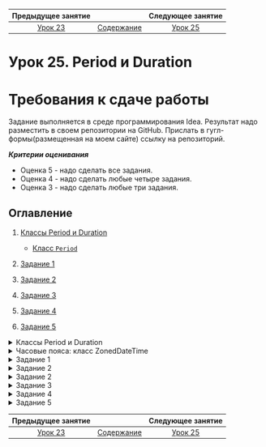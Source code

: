    Предыдущее занятие   |         &nbsp;          |   Следующее занятие    
:----------------------:|:-----------------------:|:----------------------:
 [Урок 23](LESSON23.MD) | [Содержание](../README.MD) | [Урок 25](LESSON25.MD)

# Урок 25. Period и Duration

# Требования к сдаче работы

Задание выполняется в среде программирования Idea. Результат надо разместить в своем репозитории на GitHub.
Прислать в гугл-формы(размещенная на моем сайте) ссылку на репозиторий.

***Критерии оценивания***

* Оценка 5 - надо сделать все задания.
* Оценка 4 - надо сделать любые четыре задания.
* Оценка 3 - надо сделать любые три задания.

## Оглавление
1. [Классы Period и Duration](#классы-period-и-duration)
   * [Класс `Period`](#класс-period)

3. [Задание 1](#задание-1)
4. [Задание 2](#задание-2)
5. [Задание 3](#задание-3)
6. [Задание 4](#задание-4)
7. [Задание 5](#задание-5)

<details>

<summary>Классы Period и Duration</summary>

## Классы Period и Duration

При работе со временем нам часто бывает нужна информация
не о конкретных моментах, а о длительности промежутка между ними. 
Например, если нам необходимо узнать, сколько минут займёт поездка от одной
станции метро до другой, или определить возраст пользователя нашего приложения.

Для этого в Java есть два специальных класса: `Period` (англ. «период, срок») 
и `Duration` (англ. «продолжительность, длительность»). О них и пойдёт речь
в этом уроке.

### Класс `Period`
Используется для вычисления срока **между двумя датами**. В экземпляре класса 
есть три поля: 
* продолжительность в годах (можно получить с помощью метода `getYears()`);
* месяцах (`getMonths()`);
* днях (`getDays()`).

Самый простой способ узнать продолжительность — вызвать статический 
метод `between(LocalDate startDateInclusive, LocalDate endDateExclusive)`, 
который вычисляет период с даты `startDateInclusive` 
по дату `endDateExclusive`. День, обозначенный датой `endDateExclusive`,
в расчёте не учитывается. 

Например, результатом метода `Period.between(LocalDate.of(2021, 11, 15),
LocalDate.of(2021, 11, 19))` будет промежуток в 4 дня:

![img_19.png](img_19.png)

Один из популярных примеров работы класса `Period` — программа для подсчёта возраста:

```java
import java.time.LocalDate;
import java.time.Period;

import static java.time.Month.JANUARY;

class Practicum {
    public static void main(String[] args) {
        LocalDate today = LocalDate.now();
        // напишите здесь свою дату рождения
        LocalDate birthday = LocalDate.of(1990, JANUARY, 1);

        Period age = Period.between(birthday, today);
        System.out.println("Ваш возраст:");
        System.out.println("Лет: " + age.getYears());
        System.out.println("Месяцев: " + age.getMonths());
        System.out.println("Дней: " + age.getDays());
   
```

![img_20.png](img_20.png)


### Класс Duration
В отличие от класса `Period`, класс `Duration` хранит продолжительность времени
с точностью до наносекунд и используется для вычисления длительности 
времени между двумя моментами. 
Сделать это можно с помощью метода `between(...)`:

```java
import java.time.Duration;
import java.time.LocalDateTime;
import java.time.Month;

import static java.time.Month.JANUARY;

class Practicum {
    public static void main(String[] args) {
        LocalDateTime now = LocalDateTime.now();
        // напишите здесь свою дату рождения с точностью до часов и минут
        int yearOfBirth = 1990;
        Month monthOfBirth = JANUARY;
        int dayOfMonth = 1;
        int hourOfBirth = 9;
        int minuteOfBirth = 0;
        LocalDateTime birthday = LocalDateTime.of(yearOfBirth, monthOfBirth, dayOfMonth, hourOfBirth, minuteOfBirth);

        Duration duration = Duration.between(birthday, now);

        System.out.println("На момент запуска кода вы прожили " + duration.getSeconds()
                + " секунд и " + duration.getNano() + " наносекунд.");
    }
}
```

![img_21.png](img_21.png)

Кроме того, у `Instant`, `LocalDateTime`, `LocalDate` и `LocalTime` есть 
метод `plus(TemporalAmount amountToAdd)`, где `TemporalAmount` (англ. «временно́е количество») 
—  интерфейс, представляющий продолжительность времени, который как раз и реализуют 
классы `Duration` и `Period`. А значит их значения можно передать в качестве параметра 
этого метода. Таким образом, `plus(TemporalAmount amountToAdd)` можно использовать и 
для вычисления момента времени, который произойдёт спустя промежуток, хранящийся в 
`Duration` или `Period`.

Например, если в переменной `ninetyMinutes` хранится промежуток продолжительностью в
90 минут, то при добавлении его к какому-либо моменту времени можно получить новый, но на
90 минут позже:

```java
import java.time.Duration;
import java.time.LocalTime;


class Practicum {
    public static void main(String[] args) {
        LocalTime start = LocalTime.of(0, 0);
        LocalTime finish = LocalTime.of(1, 30);

        // находим продолжительность между двумя единицами времени
        Duration ninetyMinutes = Duration.between(start, finish);

        LocalTime noon = LocalTime.of(12, 0);
        System.out.println("Старый момент времени: " + noon);
        // прибавляем к созданному моменту вычисленную продолжительность
        LocalTime newTime = noon.plus(ninetyMinutes);

        System.out.println("Новый момент времени: " + newTime);
    }
}
```

![img_22.png](img_22.png)

### Создание объектов Duration и Period

Создать объект с промежутком времени можно и вручную:
1. Перечислить все составляющие промежутка: года, месяцы и дни для `Period`:

```java
// промежуток длиной 100 лет, 10 месяцев, 1 день
Period longTime = Period.of(100, 10, 1);
```
 
2.  Воспользоваться методами по созданию промежутка из конкретной величины. Для `Period`:
   * `ofDays(int days)` — создаёт экземпляр Period длительностью `days` дней,
   * `ofWeeks(int weeks)` — длительностью `weeks` недель,
   * `ofMonths(int months)` — длительностью `months` месяцев,
   * `ofYears(int years)` — длительностью `years` лет.

 
Метод `toString()` у класса `Period` выводит продолжительность в формате 
`P[количество лет]Y[количество месяцев]M[количество дней]D`.
Если какая-то составляющая (например, количество месяцев) равна нулю, то она опускается.

Например, промежуток в 3 года, 4 месяца и 5 дней будет выглядеть как `P3Y4M5D`; 
1 год и 10 дней — `P1Y10D`, 14 дней — `P14D`.

Например, продолжительность столетней войны 
(которая на самом деле длилась больше ста лет) будет выведена на экран как `P116Y4M25D`,
а период из 3 недель — `P21D`.

```java
import java.time.Period;

class Practicum {
    public static void main(String[] args) {
        Period theHundredYearsWarPeriod = Period.of(116, 4, 25);
        System.out.println(theHundredYearsWarPeriod);

        Period threeWeeks = Period.ofWeeks(3);
        System.out.println(threeWeeks);
    }
}
```

![img_24.png](img_24.png)

А вот методы, с помощью которых можно создать экземпляр класса `Duration`:
* `ofSeconds(long seconds)` — создаёт экземпляр `Duration` длительностью `seconds` секунд,
* `ofSeconds(long seconds, long nanoAdjustment)`— длительностью `seconds` секунд и `nanoAdjustment` наносекунд,
* `ofMinutes(long minutes)` — длительностью `minutes` минут,
* `ofHours(long hours)` — длительностью `hours` часов,
* `ofDays(long days)` — длительностью `days` дней.

Как и в случае с классом `Period`, метод `toString()` у класса `Duration` выводит 
продолжительность в формате 
`PT[количество часов]H[количество минут]M[количество секунд]S`. 
Единица времени, равная нулю, также будет опущена. 
Промежуток в 7 часов, 10 минут, 15 секунд будет выглядеть как `PT7H10M15S`. 
Специальных обозначений для милли- и наносекунд нет — они будут переведены в секунды. Например, 
1 час, 30 секунд и 7 наносекунд — будут выглядеть как `PT1H30M0.000000007S`.


```java
import java.time.Duration;

class Practicum {
    public static void main(String[] args) {
        Duration tenMinutes = Duration.ofMinutes(10);
        System.out.println(tenMinutes);

        Duration fiveDays = Duration.ofDays(5);
        System.out.println(fiveDays);

        Duration sixHours = Duration.ofHours(6);
        System.out.println(sixHours);

        Duration someTime = Duration.ofSeconds(59, 100);
        System.out.println(someTime);
    }
}
```

![img_25.png](img_25.png)

### Методы класса Duration

Так как `Duration` предоставляет больше возможностей по использованию, 
промежутки времени чаще всего вычисляют именно с помощью него. 

У этого класса есть два поля, которые и отражают продолжительность: 
количество секунд и дробная часть секунды — в наносекундах. Получить значения 
этих полей можно с помощью методов `getSeconds()` и `getNano()`.
Например, таким образом можно вычислить, сколько по времени выполнялся участок кода:

```java
import java.time.Duration;
import java.time.LocalDateTime;
import java.util.Random;

class Practicum {
    public static void main(String[] args) throws InterruptedException {
        Random random = new Random();

        // фиксируем начало выполнения кода
        LocalDateTime start = LocalDateTime.now();

        // производим действия, время исполнения которых хотим замерить
        int num = random.nextInt(5000);
        Thread.sleep(num); // останавливаем выполнение кода на произвольное время

        // фиксируем конец выполнения кода
        LocalDateTime finish = LocalDateTime.now();

        // находим продолжительность между двумя моментами
        Duration duration = Duration.between(start, finish);

        // выводим результат
        System.out.println("Код выполнился за " + duration.getSeconds() + "." + duration.getNano() + "с.");
    }
}
```

![img_26.png](img_26.png)

Так как выводить время в секундах далеко не всегда удобно, 
то у `Duration` есть методы, приводящие продолжительность в другие единицы времени:

* `toDays()` — возвращает целое число дней в промежутке;
* `toHours()` — целое число часов;
* `toMinutes()` — целое число минут;
* `toMillis()` — целое число миллисекунд;
* `toNanos()` — целое число наносекунд;
* `toHoursPart()` — возвращает количество часов от неполного дня;
* `toMinutesPart()` — количество минут от неполного часа;
* `toSecondsPart()` — количество секунд от неполной минуты;
* `toMillisPart()` — количество миллисекунд от неполной секунды.

Например, если промежуток времени исчисляется часами, 
можно воспользоваться методами `toHours()`, `toMinutesPart()` и `toMinutes()`

```java
import java.time.Duration;
import java.time.LocalTime;

class Practicum {
    public static void main(String[] args) {
        LocalTime secondTime = LocalTime.of(23, 40);
        LocalTime firstTime = LocalTime.of(14, 25);

        Duration duration = Duration.between(firstTime, secondTime);

        System.out.println("Между двумя моментами времени:");
        System.out.println(duration.toHours() + " часов, " + duration.toMinutesPart() + " минут,");
        System.out.println("или " + duration.toMinutes() + " минут.");
    }
}
```

![img_28.png](img_28.png)

</details>


<details>

<summary>Часовые пояса: класс ZonedDateTime</summary>

## Часовые пояса: класс ZonedDateTime

Интернет объединяет устройства, которые находятся по всему миру — в разных часовых поясах. 
Поэтому разработчику важно уметь обращаться с временными зонами. 
Например, в билете на самолёт всегда должно указываться местное время, 
и если не учитывать пояса, то проблем с расписанием не избежать. 

За всё разнообразие мирового времени отвечает класс `ZonedDateTime` 
(англ. «дата и время временной зоны») — это уже знакомый вам `LocalDateTime`, 
но с добавлением `ZoneId` — временной зоны. Работать с `ZoneId` можно
двумя способами: с фиксированным смещением относительно UTC и с 
привязкой к конкретному региону на Земле. 

### Фиксированное смещение

Представьте, что серверы системы, с которой вы работаете, распределены по всему миру.
Удобнее всего будет установить на них одинаковое смещение — например, `UTC0`, — чтобы не 
зависеть от перехода на зимнее/летнее время. При этом местоположение серверов не будет иметь 
значения: в США, в Китае или в Новой Зеландии время на них будет одинаковым. 

Чтобы создать экземпляр `ZoneId` с фиксированным смещением, необходимо 
воспользоваться методом `of(String offset)`, передав ему смещение в формате `UTC[+/-]hh:mm`:

```java
ZoneId zoneUtc = ZoneId.of("UTC-03:45");
```

Если же смещение задано только в часах, то его можно записать короче — `UTC[+/-]h`:

```java
// запись аналогична ZoneId.of("UTC-03:00");
ZoneId zoneUtc = ZoneId.of("UTC-3");
```

Из экземпляров `LocalDateTime` и `ZoneId` можно «собрать» `ZonedDateTime`:

```java
import java.time.LocalDateTime;
import java.time.ZoneId;
import java.time.ZonedDateTime;

class Practicum {
    public static void main(String[] args) {
        // создаём экземпляр местного времени и даты
        LocalDateTime dateTime = LocalDateTime.now();
        System.out.println(dateTime);

        // создаём экземпляр временной зоны
        ZoneId zone = ZoneId.of("UTC+3");
        System.out.println(zone);

        // создаём экземпляр ZonedDateTime
        ZonedDateTime zonedDateTime = ZonedDateTime.of(dateTime, zone);
        System.out.println(zonedDateTime);
    }
}
```

Особенности такого подхода:
* точная привязка к мировому времени: использование Unix-времени аналогично `Instant`,
но с выбранным программистом смещением;
* отсутствие привязки к месту.

Если событие привязано к какому-то месту в прошлом, можно допустить ошибку. 
Например, в коде программы считается, что она запускается на сервере, расположенном в Москве,
и поэтому установлено смещение UTC+3. 
Из внешней системы было получено время в виде `Москва, 12.02.2013, 14:15`, 
которое было конвертировано в `2013-02-12T11:15 UTC`. Однако в эту дату в Москве 
был часовой пояс UTC+4, так что правильно было сконвертировать Москва, 12.02.2013,
14:15 в 2013-02-12T**10**:15 UTC.

![img_29.png](img_29.png)

Чтобы избежать проблем с историческим изменением часовых поясов 
в конкретном месте, в Java есть второй вариант хранения времени. 
Он позволяет привязаться к конкретному региону.

### Временные зоны
Привязка `ZoneId` к региону позволяет учитывать переход с зимнего на летнее время и
историю изменений часовых поясов в разных странах. Например, программа будет знать, что в 
2011 году в России отменили зимнее и летнее время, а в 2014 — изменили часовой пояс для 
большинства регионов.

Создать экземпляр `ZoneId` с привязкой к региону можно с помощью метода `of(...)` 
и названием этого региона:

```java
ZoneId zoneId = ZoneId.of("Europe/Moscow");
```

Вот некоторые из регионов:
* Europe/Moscow — Москва,
* Asia/Yekaterinburg — Екатеринбург, Пермь,
* Asia/Vladivostok — Владивосток,
* America/New_York — Нью-Йорк,
* America/Toronto — Торонто,
* Japan — Япония.

Полный список регионов покрывает всю нашу планету, его можно посмотреть [здесь](https://en.wikipedia.org/wiki/List_of_tz_database_time_zones).

![img_30.png](img_30.png)

Создать `ZonedDateTime` можно с помощью метода `of(LocalDateTime localDateTime, ZoneId zone)`:

```java
import java.time.LocalDateTime;
import java.time.ZoneId;
import java.time.ZonedDateTime;

class Practicum {
    public static void main(String[] args) {
        LocalDateTime dateTime = LocalDateTime.now();
        ZoneId zone = ZoneId.of("Europe/Moscow");
        ZonedDateTime zonedDateTime = ZonedDateTime.of(dateTime, zone);

        System.out.println(zonedDateTime);
    }
}
```

Так как `LocalDateTime` — дата и время на каком-то конкретном устройстве, 
перевести его без экземпляра `ZoneId` в `ZonedDateTime` не получится: 
нам не хватит информации для привязки к общемировому времени. Представьте, 
что какой-то человек оказался в неизвестной комнате без окон, в которой 
на стене висят часы и календарь с текущими для этого места датой и временем. 
Скорее всего, он не сможет сказать, когда наступит Новый год в Москве, 
потому что не будет знать, как соотносится время часов на стене с временем в Москве. 

На конкретный момент времени указывает класс `Instant`. 
Значит, получив от внешней системы временную метку, можно перевести её в 
экземпляр `ZonedDateTime` с конкретной временной зоной 
— с помощью статического метода `ofInstant(Instant instant, ZoneId zone)`:

```java

import java.time.Instant;
import java.time.ZoneId;
import java.time.ZonedDateTime;

class Practicum {
    public static void main(String[] args) {
        // сохраняем временную отметку запуска первого искусственного спутника
        Instant moment = Instant.ofEpochSecond(-386310686L);
        System.out.println("Timestamp: " + moment);

        // сохраняем её как московское время:
        ZoneId zone = ZoneId.of("Europe/Moscow");
        ZonedDateTime zonedDateTime = ZonedDateTime.ofInstant(moment, zone);

        System.out.println(zonedDateTime);
    }
}
```

![img_31.png](img_31.png)

### Методы ZonedDateTime

Методы в `ZonedDateTime` такие же, как и в `LocalDateTime`. Например, `plusDays(long days)` 
создаёт новый экземпляр времени с прибавлением указанного количества дней, 
а `isBefore(ZonedDateTime dateTime)` вернёт `true`, если экземпляр, 
у которого вызывается метод, находится на временной шкале раньше, чем `dateTime`.

Попробуйте применить методы из урока про локальные дату и время, но теперь для `ZonedDateTime`:

```java
import java.time.ZonedDateTime;

class Practicum {
    public static void main(String[] args) {
        ZonedDateTime currentDateTime = ZonedDateTime.now();
        System.out.println("Сейчас " + currentDateTime);

        ZonedDateTime twoWeeksAgo = currentDateTime.minusDays(3).minusHours(3);
        System.out.println("Три дня и три часа назад было " + twoWeeksAgo);
    }
}
```

 Для создания экземпляра с изменением временной зоны есть два метода.

`withZoneSameInstant(ZoneId zone)` — метод, аналогичный переводу часов: 
момент времени, на который указывает экземпляр, остаётся неизменным,
меняется `LocalDateTime` и `ZoneId`. Например, 
если при путешествии из Москвы в Нью-Йорк изменить время на 
телефоне на местное, онлайн-встреча, которая раньше в календаре отображалась 
как «15 октября 07:00», теперь будет отображаться как «15 октября 00:00»
(часовой пояс Москвы — UTC+3, Нью-Йорка — UTC-4. 
Когда в Москве 15 октября 07:00, в Нью-Йорке на 7 часов меньше — 
15 октября 00:00).

```java
import java.time.Instant;
import java.time.ZoneId;
import java.time.ZonedDateTime;

class Practicum {
    public static void main(String[] args) {
        Instant now = Instant.now();

        // сохраняем московское время:
        ZoneId moscowZone = ZoneId.of("Europe/Moscow");
        ZonedDateTime moscowDateTime = ZonedDateTime.ofInstant(now, moscowZone);

        // узнаём время в Нью-Йорке:
        ZoneId newYorkZone = ZoneId.of("America/New_York");
        ZonedDateTime newYorkDateTime = moscowDateTime.withZoneSameInstant(newYorkZone);

        System.out.println(moscowDateTime);
        System.out.println(newYorkDateTime);
    }
}
```

![img_32.png](img_32.png)

`withZoneSameLocal(ZoneId zone)` — метод, аналогичный выбору другого 
часового пояса при настройке телефона: часы будут показывать то же самое время,
но зона будет другой. Например, электронная рассылка должна прийти 
пользователям по всему миру в одно и то же время, но по местному часовому поясу.
Для этого:
* сначала нужно рассчитать время и дату с часовым поясом, который установлен на сервере рассылки,
* а затем, меняя часовые пояса, можно будет определить, в какое именно время нужно отправлять письма адресатам из разных регионов.

```java
import java.time.Instant;
import java.time.ZoneId;
import java.time.ZonedDateTime;

class Practicum {
    public static void main(String[] args) {
        Instant now = Instant.now();

        // сохраняем московское время:
        ZoneId moscowZone = ZoneId.of("Europe/Moscow");
        ZonedDateTime moscowDateTime = ZonedDateTime.ofInstant(now, moscowZone);

        // меняем регион на Нью-Йорк
        ZoneId newYorkZone = ZoneId.of("America/New_York");
        ZonedDateTime newYorkDateTime = moscowDateTime.withZoneSameLocal(newYorkZone);

        System.out.println(moscowDateTime);
        System.out.println(newYorkDateTime);
    }
}
```

![img_33.png](img_33.png)

### Форматирование

Форматирование для `ZonedDateTime` идентично `LocalDateTime`, с той лишь разницей, 
что можно отобразить:
* `VV` — название временной зоны,
* `ZZZZZ` — смещение в формате +03:00.

```java
import java.time.Instant;
import java.time.ZoneId;
import java.time.ZonedDateTime;
import java.time.format.DateTimeFormatter;

class Practicum {
    public static void main(String[] args) {
        Instant now = Instant.now();

        DateTimeFormatter formatter = DateTimeFormatter.ofPattern("Время: HH:mm:ss. Регион: VV, смещение: ZZZZZ");
        
        ZoneId zone = ZoneId.of("Asia/Dubai");
        ZonedDateTime dateTime = ZonedDateTime.ofInstant(now, zone);

        System.out.println(dateTime.format(formatter));
    }
}
```

![img_34.png](img_34.png)


![img_35.png](img_35.png)

</details>



<details>
<summary>Задание 1</summary>

## Задание 1

В компании ООО «Ретроградный Меркурий» для улучшения планирования решили 
использовать ретроанализ: определять, сколько по времени будет в
ыполняться задача, если известно, во сколько она была начата и 
закончена в прошлый раз. Восстановите пропущенные участки кода. 
Воспользуйтесь классом `DateTimeFormatter`,
чтобы выводить время в формате `часы:минуты` (например, `12:34`).


```
import java.time.Duration;
import java.time.LocalTime;
import java.time.format.DateTimeFormatter;


class Practicum {
    public static void main(String[] args) {
        // время начала работы над задачей — 9:00
        LocalTime taskStart = LocalTime.of(...);
        // время окончания работы над задачей — 11:30
        LocalTime taskFinish = LocalTime.of(...);

        // опишите формат вывода в виде часы:минуты
        DateTimeFormatter formatter = ...

        // найдите продолжительность между двумя единицами времени
        Duration duration = ...
        
        // taskStart должен быть выведен в указанном формате
        System.out.println("В прошлый раз задача была начата в " + ... + ",");
        // taskFinish должен быть выведен в указанном формате
        System.out.println("а закончена в " + ... + ".");
        
        LocalTime now = LocalTime.now();
        // now должен быть выведен в указанном формате
        System.out.println("Сейчас " + ... + ".");

        // прибавьте к текущему моменту вычисленную продолжительность
        LocalTime finishTime = ...;

        // finishTime должен быть выведен в указанном формате
        System.out.println("Значит, задача будет выполнена к " + ... + ".");
    }
}



```

### Подсказки

* Создать правильный формат можно с помощью` DateTimeFormatter.ofPattern("HH:mm")`.
* Вывести время в нужном формате поможет метод `format(formatter)`.
* Вычислить время спустя промежуток `duration` можно с помощью метода `plus(duration)`


</details>


<details>
<summary>Задание 2</summary>

## Задание 2

Для космических перелётов в 
2099 году используются прыжки сквозь гиперпространство. 
Бортовому компьютеру необходимо знать: или прыжок будет коротким (меньше суток), 
и тогда продолжительность прыжка нужно выводить в минутах, или долгим, и тогда е
го продолжительность нужно выводить в днях. 

Для вывода временных меток используйте паттерн `"dd.MM.yyyy, HH:mm"`. 
Итоговый ответ должен выглядеть так:

```
Вход в гиперпространство:
10.10.2099, 12:05
Выход из гиперпространства:
10.10.2099, 14:15
Минут на гиперпрыжок: 130

Вход в гиперпространство:
10.10.2099, 12:00
Выход из гиперпространства:
11.10.2099, 15:30
Дней на гиперпрыжок: 1

Вход в гиперпространство:
10.10.2099, 23:10
Выход из гиперпространства:
11.10.2099, 10:25
Минут на гиперпрыжок: 675
```


```
import java.time.Duration;
import java.time.LocalDateTime;
import java.time.Period;
import java.time.format.DateTimeFormatter;


class Practicum {
    public static final int SECONDS_IN_DAY = 60 * 60 * 24;

    public static void main(String[] args) {
        LocalDateTime firstStart = LocalDateTime.of(2099, 10, 10, 12, 5);
        LocalDateTime firstFinish = LocalDateTime.of(2099, 10, 10, 14, 15);

        LocalDateTime secondStart = LocalDateTime.of(2099, 10, 10, 12, 0);
        LocalDateTime secondFinish = LocalDateTime.of(2099, 10, 11, 15, 30);

        LocalDateTime thirdStart = LocalDateTime.of(2099, 10, 10, 23, 10);
        LocalDateTime thirdFinish = LocalDateTime.of(2099, 10, 11, 10, 25);


        printGap(firstStart, firstFinish);
        printGap(secondStart, secondFinish);
        printGap(thirdStart, thirdFinish);
    }

    private static void printGap(LocalDateTime start, LocalDateTime finish) {
        // используйте паттерн "dd.MM.yyyy, HH:mm"
        DateTimeFormatter formatter = ...;

        System.out.println("Вход в гиперпространство:");
        // вывод должен быть в корректном формате
        System.out.println(...);
        System.out.println("Выход из гиперпространства:");
        // вывод должен быть в корректном формате
        System.out.println(...);
        // найдите продолжительность
        Duration duration = ...;

        // сравните продолжительность в секундах с количеством секунд в сутках
        // воспользуйтесь константой SECONDS_IN_DAY
        if (...) {
            // выведите продолжительность в днях
            System.out.println("Дней на гиперпрыжок: " + ...);
        } else {
            // выведите продолжительность в минутах
            System.out.println("Минут на гиперпрыжок: " + ...);
        }
        System.out.println();
    }
}



```
Ожидаемый результат

```
Результат

Вход в гиперпространство:

10.10.2099, 12:05

Выход из гиперпространства:

10.10.2099, 14:15

Минут на гиперпрыжок: 130



Вход в гиперпространство:

10.10.2099, 12:00

Выход из гиперпространства:

11.10.2099, 15:30

Дней на гиперпрыжок: 1



Вход в гиперпространство:

10.10.2099, 23:10

Выход из гиперпространства:

11.10.2099, 10:25

Минут на гиперпрыжок: 675


```

### Подсказки

* Создать правильный формат можно с помощью `DateTimeFormatter.ofPattern("dd.MM.yyyy, HH:mm")`.
* Вывести время в необходимом формате поможет метод `format(formatter)`.
* Чтобы получить продолжительность в нужных единицах времени, 
воспользуйтесь методами `getSeconds()`, `toDays()`, `toMinutes()`.


</details>

<details>

<summary>Задание 2</summary>

## Задание 2

Для космических перелётов в 2099 году используются прыжки сквозь гиперпространство.
Бортовому компьютеру необходимо знать: или прыжок будет коротким (меньше суток), 
и тогда продолжительность прыжка нужно выводить в минутах, или долгим, и тогда его 
продолжительность нужно выводить в днях. 

Для вывода временных меток используйте паттерн "dd.MM.yyyy, HH:mm". 
Итоговый ответ должен выглядеть так:

```
Вход в гиперпространство:
10.10.2099, 12:05
Выход из гиперпространства:
10.10.2099, 14:15
Минут на гиперпрыжок: 130

Вход в гиперпространство:
10.10.2099, 12:00
Выход из гиперпространства:
11.10.2099, 15:30
Дней на гиперпрыжок: 1

Вход в гиперпространство:
10.10.2099, 23:10
Выход из гиперпространства:
11.10.2099, 10:25
Минут на гиперпрыжок: 675
```

```java
import java.time.Duration;
import java.time.LocalDateTime;
import java.time.Period;
import java.time.format.DateTimeFormatter;


class Practicum {
    public static final int SECONDS_IN_DAY = 60 * 60 * 24;

    public static void main(String[] args) {
        LocalDateTime firstStart = LocalDateTime.of(2099, 10, 10, 12, 5);
        LocalDateTime firstFinish = LocalDateTime.of(2099, 10, 10, 14, 15);

        LocalDateTime secondStart = LocalDateTime.of(2099, 10, 10, 12, 0);
        LocalDateTime secondFinish = LocalDateTime.of(2099, 10, 11, 15, 30);

        LocalDateTime thirdStart = LocalDateTime.of(2099, 10, 10, 23, 10);
        LocalDateTime thirdFinish = LocalDateTime.of(2099, 10, 11, 10, 25);


        printGap(firstStart, firstFinish);
        printGap(secondStart, secondFinish);
        printGap(thirdStart, thirdFinish);
    }

    private static void printGap(LocalDateTime start, LocalDateTime finish) {
        // используйте паттерн "dd.MM.yyyy, HH:mm"
        DateTimeFormatter formatter = ...;

        System.out.println("Вход в гиперпространство:");
        // вывод должен быть в корректном формате
        System.out.println(...);
        System.out.println("Выход из гиперпространства:");
        // вывод должен быть в корректном формате
        System.out.println(...);
        // найдите продолжительность
        Duration duration = ...;

        // сравните продолжительность в секундах с количеством секунд в сутках
        // воспользуйтесь константой SECONDS_IN_DAY
        if (...) {
            // выведите продолжительность в днях
            System.out.println("Дней на гиперпрыжок: " + ...);
        } else {
            // выведите продолжительность в минутах
            System.out.println("Минут на гиперпрыжок: " + ...);
        }
        System.out.println();
    }
}

```

### Подсказки

* Создать правильный формат можно с помощью `DateTimeFormatter.ofPattern("dd.MM.yyyy, HH:mm")`.
* Вывести время в необходимом формате поможет метод `format(formatter)`.
* Чтобы получить продолжительность в нужных единицах времени, 
воспользуйтесь методами `getSeconds()`, `toDays()`, `toMinutes()`.



</details>

<details>

<summary>Задание 3</summary>

## Задание 3

Компания по производству часов ОАО «Счастливые» попросила вас написать 
серверную составляющую для их новой модели. В ней должно быть пять кнопок:
* Меняющая временную зону на следующую по списку (список должен проходиться по кругу).
* Сдвигающая время на 10 часов вперёд.
* Сдвигающая время на 1 час вперёд.
* Сдвигающая время на 10 минут вперёд.
* Сдвигающая время на 1 минуту вперёд.

Реализуйте указанные методы и выставьте с помощью них следующее время: 
18 часов, 26 минут, московский часовой пояс.

```java


import java.time.LocalDateTime;
import java.time.ZoneId;
import java.time.ZonedDateTime;
import java.util.Arrays;
import java.util.List;

class Watch {
    private ZonedDateTime currentTime;
    private int numOfZone;
    private final List<String> zones = Arrays.asList("America/New_York", "Asia/Vladivostok", "Europe/Moscow");

    public Watch() {
        numOfZone = 0;
        ZoneId zone = ZoneId.of(zones.get(numOfZone));
        LocalDateTime dateTime = LocalDateTime.of(2021, 1, 26, 0, 0);
        currentTime = ZonedDateTime.of(dateTime, zone);
    }

    public void changeTimeZone() {
        numOfZone = ...;
        ZoneId newZone = ZoneId.of(zones.get(numOfZone));
        // смените временную зону (время должно остаться прежним)
        ...
    }

    public void addTenHours() {
        // увеличьте текущее время на 10 часов
        ...
    }

    public void addHour() {
        // увеличьте текущее время на 1 час
        ...
    }

    public void addTenMinutes() {
        // увеличьте текущее время на 10 минут
        ...
    }

    public void addMinute() {
        // увеличьте текущее время на 1 минуту
        ...
    }

    public ZonedDateTime getCurrentTime() {
        // верните текущее время
        ...
    }
}

class Practicum {
    public static void main(String[] args) {
        Watch watch = new Watch();

        // настройка часов

        System.out.println(watch.getCurrentTime());
    }
}

```

### Подсказки

* Увеличивать порядковый номер временной зоны по кругу можно с помощью
`numOfZone = (numOfZone + 1) % 3` или `numOfZone = (numOfZone + 1) % zones.size()`.
* Для изменения временной зоны воспользуйтесь методом `withZoneSameLocal(newZone)`.

</details>

<details>

<summary>Задание 4</summary>

## Задание 4

Международный аэропорт имени Ады Лавлейс обратился к вам за помощью. 
Реализуйте метод, который будет выводить на информационное 
табло текущие дату и время в указанных городах в следующем формате:

```
Москва:
05.10.2021; 04:18:41. +03:00
Осло:
05.10.2021; 03:18:41. +02:00
Чикаго:
04.10.2021; 20:18:41. -05:00
Шанхай:
05.10.2021; 09:18:41. +08:00
Аддис-Абеба:
05.10.2021; 04:18:41. +03:00
```


```java


import java.time.Instant;
import java.time.ZoneId;
import java.time.ZonedDateTime;
import java.time.format.DateTimeFormatter;

class Practicum {
    public static void main(String[] args) {
        Instant now = Instant.now();

        // укажите корректный формат вывода даты
        DateTimeFormatter formatter = DateTimeFormatter.ofPattern(...);

        // создайте экземпляр ZoneId для Москвы
        ZoneId moscowZone = ...
        ZonedDateTime moscowDateTime = ...

        printTime(formatter, moscowDateTime, "Москва");

        convertAndPrintTime(formatter, moscowDateTime, "Осло", "Europe/Oslo");
        convertAndPrintTime(formatter, moscowDateTime, "Чикаго", "America/Chicago");
        convertAndPrintTime(formatter, moscowDateTime, "Шанхай", "Asia/Shanghai");
        convertAndPrintTime(formatter, moscowDateTime, "Аддис-Абеба", "Africa/Addis_Ababa");
    }

    private static void convertAndPrintTime(DateTimeFormatter formatter, ZonedDateTime moscowDateTime, String cityName, String region) {
        ZoneId newZone = ... // создайте ZoneId из region
        ZonedDateTime newDateTime = ... // измените временную зону у moscowDateTime

        printTime(formatter, newDateTime, cityName);
    }

    private static void printTime(DateTimeFormatter formatter, ZonedDateTime dateTime, String cityName) {
        System.out.println(cityName + ":");
        // выведите dateTime в указанном в formatter формате
        System.out.println(...);
    }
}

```

### Подсказки
* Используйте паттерн форматирования `"dd.MM.yyyy; HH:mm:ss. ZZZZZ"`.
* Изменить временную зону можно с помощью метода `withZoneSameInstant(newZone)`.


</details>


<details>

<summary>Задание 5</summary>

## Задание 5

Сервис по продаже авиабилетов LeTumbler просит вас помочь дописать метод по выводу информации о рейсе. 

Входные параметры:
* Время и дата вылета в виде строки 12:30 25.12.21
* Код аэропорта вылета
* Код аэропорта прибытия
* Количество минут, на которое задерживается рейс
* Продолжительность полёта:
  * Отдельно часы
  * Отдельно минуты

По указанным параметрам необходимо вычислить актуальное время 
вылета рейса и время его прибытия с учётом задержки. 
Вычисленные значения необходимо передать в метод `printTickets(...)`.

Также необходимо с помощью оператора `switch-case` 
дополнить метод `getAirportByCode(String airportCode)`. 
Для неверного кода аэропорта выбросить 
исключение `IllegalStateException` с текстом 
«Неизвестный код аэропорта: `[переданный код]`». 
Данное исключение необходимо обработать в коде: выполнение 
программы не должно на нём прерываться.

`Practicum.java`

```java

import java.time.Duration;
import java.time.LocalDateTime;
import java.time.ZoneId;
import java.time.ZonedDateTime;
import java.time.format.DateTimeFormatter;

class Practicum {
    // Задайте форматирование для времени и даты в формате часы:минуты день.месяц.год
    // Пример - 12:15 02.11.21
    public static final DateTimeFormatter DATE_TIME_FORMATTER = ...
    // Задайте форматирование для времени в формате часы:минуты
    public static final DateTimeFormatter TIME_FORMATTER = ...

    public static void main(String[] args) {
        System.out.println("Тест №1:");
        printFlightInformation(
                "12:15 02.11.21",
                "VKO",
                "LED",
                30,
                1,
                55
        );

        System.out.println("\nТест №2:");
        printFlightInformation(
                "14:00 03.10.21",
                "SVX",
                "VVO",
                0,
                9,
                5
        );

        System.out.println("\nТест №3:");
        printFlightInformation(
                "06:00 12.12.21",
                "DME",
                "VVO",
                0,
                12,
                0
        );

        System.out.println("\nТест №4:");
        printFlightInformation(
                "23:00 29.03.22",
                "LED",
                "SVX",
                0,
                2,
                55
        );


    }

    private static void printFlightInformation(
            String formattedDepartureTime,
            String departureAirportCode,
            String arrivalAirportCode,
            int delay,
            int flightDurationHours,
            int flightDurationMinutes
    ) {
        Airport departureAirport;
        Airport arrivalAirport;
        // С помощью класса AirportDatabase получите данные об аэропортах вылета и посадки.
        // При получении исключения выведите сообщение исключения.
        ...

        // Создайте экземпляр ZonedDateTime с помощью formattedDepartureTime и зоны аэропорта вылета.
        ZonedDateTime departure = ...

        // Выведите информацию о том, между какими городами будет перелёт.
        System.out.println("Ваш билет на рейс " + ... + " - " + ... + ": ");

        // Найдите продолжительность полёта.
        Duration flightDuration = ...
        // Найдите время прибытия с учётом зоны прилёта.
        ZonedDateTime arrival = ...

        // Заполните данные для передачи в метод печати билета.
        // Город вылета
        String departureCity = ...
        // Город прилёта
        String arrivalCity = ...
        // Отформатированное время прилёта
        String formattedArrivalTime = ...
        // Только время вылета
        String departureTimeOnly = ...

        printTicket(
                formattedDepartureTime,
                departureAirportCode,
                arrivalAirportCode,
                departureCity,
                arrivalCity,
                formattedArrivalTime,
                departureTimeOnly
        );

        // Добавьте проверку на случай задержки.
        if (delay > 0) {
            // Определите продолжительность задержки.
            Duration delayDuration = ...
            // Вычислите время вылета с учётом задержки.
            ZonedDateTime departureWithDelay = ...
            // Вычислите время прилёта с учётом задержки.
            ZonedDateTime arrivalWithDelay = ...

            System.out.println("Ваш вылет задерживается.");
            // Выведите продолжительность задержки в формате часы:минуты
            System.out.println("Задержка: " + ...);
            // Выведите отформатированное время вылета с учётом задержки.
            System.out.println("Обновлённое время вылета: " + ...);
            // Выведите отформатированное время прилёта с учётом задержки.
            System.out.println("Обновлённое время прилёта: " + ...);
        } else {
            System.out.println("Удачного полёта!");
        }
    }

    private static void printTicket(
            String departureTime,
            String departureAirportCode,
            String arrivalAirportCode,
            String departureCity,
            String arrivalCity,
            String arrivalTime,
            String departureTimeOnly
    ) {
        System.out.println(
                " _______________________________________________________\n" +
                        "|                                            |          |\n" +
                        "|  " + departureCity + "|" + departureAirportCode + "      "
                        + departureTime + "  |   " + departureAirportCode + "    |\n" +
                        "|  " + arrivalCity + "|" + arrivalAirportCode + "      "
                        + arrivalTime + "  |   " + arrivalAirportCode + "    |\n" +
                        "|                                            |          |\n" +
                        "|  BOARDING TIME   --:--      SEAT  1A       |   " + departureTimeOnly + "  |\n" +
                        "|  GATE  23                                  |   1A     |\n" +
                        "|____________________________________________|__________|");
    }
}

```

`Airport.java`

```java
class Airport {
    private final String name;
    private final String city;
    private final String cityForTicket;
    private final String zoneName;

    public String getName() {
        return name;
    }

    public String getCity() {
        return city;
    }

    public String getCityForTicket() {
        return cityForTicket;
    }

    public String getZone() {
        return zoneName;
    }

    public Airport(String name, String city, String cityForTicket, String zoneName) {
        this.name = name;
        this.city = city;
        this.cityForTicket = cityForTicket;
        this.zoneName = zoneName;
    }
}
```

`AirportDatabase.java`

```java

class AirportDatabase {
    private static Airport vnukovo = new Airport(
            "Внуково",
            "Москва",
            "MOSCOW          ",
            "Europe/Moscow"
    );

    private static Airport pulkovo = new Airport(
            "Пулково",
            "Санкт-Петербург",
            "SAINT-PETERSBURG",
            "Europe/Moscow"
    );

    private static Airport vladivostok = new Airport(
            "Владивосток",
            "Владивосток",
            "VLADIVOSTOK     ",
            "Asia/Vladivostok"
    );

    private static Airport koltsovo = new Airport(
            "Кольцово",
            "Екатеринбург",
            "YEKATERINBURG   ",
            "Asia/Yekaterinburg"
    );

public static Airport getAirportByCode(String airportCode) {
        /* С помощью оператора switch case верните правильный аэропорт по его коду:
         * VKO - vnukovo
         * LED - pulkovo
         * SVX - koltsovo
         * VVO - vladivostok
         * Для неверного кода пробросьте исключение.
         */
        ...
    }
   
}

```


### Подсказки

* Необходимый формат времени и даты можно получить с помощью метода 
`DateTimeFormatter.ofPattern("HH:mm dd.MM.yy")`.
* Необходимый формат времени можно получить с помощью `DateTimeFormatter.ofPattern("HH:mm")`.
* Чтобы обработать исключение, необходимо получение данных обернуть в `try catch`:

   ```java
  
  try {
     // исполняемый код
  } catch (IllegalStateException e) {
     System.out.println(e.getMessage());
     return;
  }
  ```
  
* Собрать экземпляр `ZonedDateTime` можно из `LocalDateTime` и `ZoneId` с помощью 
метода `ZonedDateTime.of(...)`.
* Получить `LocalDateTime` из входной строки можно с помощью 
метода L`ocalDateTime.parse(formattedDepartureTime, DATE_TIME_FORMATTER)`.
* Получить `ZoneId` можно с помощью метода `ZoneId.of(departureAirport.getZone())`.
* Создать экземпляр класса `Duration` можно из 
переменных `flightDurationHours` и 
`flightDurationMinutes: Duration.ofHours(flightDurationHours).plusMinutes(flightDurationMinutes)`.
* Найти время прибытия в нужной временной зоне можно с помощью 
методов `departure.plus(flightDuration).withZoneSameInstant(arrivalZoneId)`.
* Вывести продолжительность полёта
в формате часы:минуты можно с помощью `flightDuration.toHours() + ":" + flightDuration.toMinutesPart()`.


</details>


   Предыдущее занятие   |         &nbsp;          |   Следующее занятие    
:----------------------:|:-----------------------:|:----------------------:
 [Урок 23](LESSON23.MD) | [Содержание](../README.MD) | [Урок 25](LESSON25.MD) 